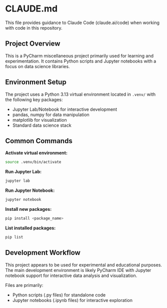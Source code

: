 # CLAUDE.md

This file provides guidance to Claude Code (claude.ai/code) when working with code in this repository.

## Project Overview

This is a PyCharm miscellaneous project primarily used for learning and experimentation. It contains Python scripts and Jupyter notebooks with a focus on data science libraries.

## Environment Setup

The project uses a Python 3.13 virtual environment located in `.venv/` with the following key packages:
- Jupyter Lab/Notebook for interactive development
- pandas, numpy for data manipulation
- matplotlib for visualization
- Standard data science stack

## Common Commands

**Activate virtual environment:**
```bash
source .venv/bin/activate
```

**Run Jupyter Lab:**
```bash
jupyter lab
```

**Run Jupyter Notebook:**
```bash
jupyter notebook
```

**Install new packages:**
```bash
pip install <package_name>
```

**List installed packages:**
```bash
pip list
```

## Development Workflow

This project appears to be used for experimental and educational purposes. The main development environment is likely PyCharm IDE with Jupyter notebook support for interactive data analysis and visualization.

Files are primarily:
- Python scripts (.py files) for standalone code
- Jupyter notebooks (.ipynb files) for interactive exploration
